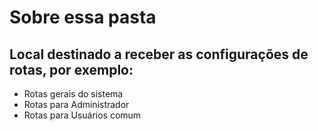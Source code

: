 # Sobre essa pasta

## Local destinado a receber as configurações de rotas, por exemplo:

- Rotas gerais do sistema
- Rotas para Administrador
- Rotas para Usuários comum